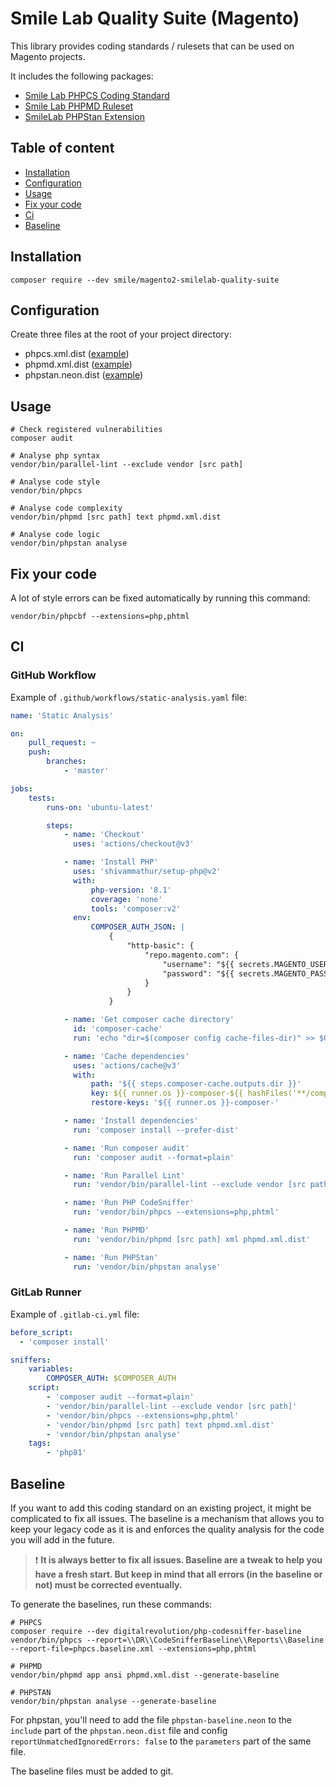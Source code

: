 # Smile Lab Quality Suite (Magento)

This library provides coding standards / rulesets that can be used on Magento projects.

It includes the following packages:

- [Smile Lab PHPCS Coding Standard](https://github.com/Smile-SA/magento2-smilelab-phpcs)
- [Smile Lab PHPMD Ruleset](https://github.com/Smile-SA/magento2-smilelab-phpmd)
- [SmileLab PHPStan Extension](https://github.com/Smile-SA/magento2-smilelab-phpstan)

## Table of content

- [Installation](#installation)
- [Configuration](#configuration)
- [Usage](#usage)
- [Fix your code](#fix-your-code)
- [Ci](#ci)
- [Baseline](#baseline)

## Installation

```shell
composer require --dev smile/magento2-smilelab-quality-suite
```

## Configuration

Create three files at the root of your project directory:

- phpcs.xml.dist ([example](https://github.com/Smile-SA/magento2-module-debug-toolbar/blob/master/phpcs.xml.dist))
- phpmd.xml.dist ([example](https://github.com/Smile-SA/magento2-module-debug-toolbar/blob/master/phpmd.xml.dist))
- phpstan.neon.dist ([example](https://github.com/Smile-SA/magento2-module-debug-toolbar/blob/master/phpstan.neon.dist))

## Usage

```shell
# Check registered vulnerabilities
composer audit

# Analyse php syntax
vendor/bin/parallel-lint --exclude vendor [src path]

# Analyse code style
vendor/bin/phpcs

# Analyse code complexity
vendor/bin/phpmd [src path] text phpmd.xml.dist

# Analyse code logic
vendor/bin/phpstan analyse
```

## Fix your code

A lot of style errors can be fixed automatically by running this command:

```shell
vendor/bin/phpcbf --extensions=php,phtml
```

## CI

### GitHub Workflow

Example of `.github/workflows/static-analysis.yaml` file:

```yaml
name: 'Static Analysis'

on:
    pull_request: ~
    push:
        branches:
            - 'master'

jobs:
    tests:
        runs-on: 'ubuntu-latest'

        steps:
            - name: 'Checkout'
              uses: 'actions/checkout@v3'

            - name: 'Install PHP'
              uses: 'shivammathur/setup-php@v2'
              with:
                  php-version: '8.1'
                  coverage: 'none'
                  tools: 'composer:v2'
              env:
                  COMPOSER_AUTH_JSON: |
                      {
                          "http-basic": {
                              "repo.magento.com": {
                                  "username": "${{ secrets.MAGENTO_USERNAME }}",
                                  "password": "${{ secrets.MAGENTO_PASSWORD }}"
                              }
                          }
                      }

            - name: 'Get composer cache directory'
              id: 'composer-cache'
              run: 'echo "dir=$(composer config cache-files-dir)" >> $GITHUB_OUTPUT'

            - name: 'Cache dependencies'
              uses: 'actions/cache@v3'
              with:
                  path: '${{ steps.composer-cache.outputs.dir }}'
                  key: ${{ runner.os }}-composer-${{ hashFiles('**/composer.lock') }}
                  restore-keys: '${{ runner.os }}-composer-'

            - name: 'Install dependencies'
              run: 'composer install --prefer-dist'

            - name: 'Run composer audit'
              run: 'composer audit --format=plain'

            - name: 'Run Parallel Lint'
              run: 'vendor/bin/parallel-lint --exclude vendor [src path]'

            - name: 'Run PHP CodeSniffer'
              run: 'vendor/bin/phpcs --extensions=php,phtml'

            - name: 'Run PHPMD'
              run: 'vendor/bin/phpmd [src path] xml phpmd.xml.dist'

            - name: 'Run PHPStan'
              run: 'vendor/bin/phpstan analyse' 
```

### GitLab Runner

Example of `.gitlab-ci.yml` file:

```yaml
before_script:
  - 'composer install'

sniffers:
    variables:
        COMPOSER_AUTH: $COMPOSER_AUTH
    script:
        - 'composer audit --format=plain'
        - 'vendor/bin/parallel-lint --exclude vendor [src path]'
        - 'vendor/bin/phpcs --extensions=php,phtml'
        - 'vendor/bin/phpmd [src path] text phpmd.xml.dist'
        - 'vendor/bin/phpstan analyse'
    tags:
        - 'php81'
```

## Baseline

If you want to add this coding standard on an existing project, it might be complicated to fix all issues. The baseline is a mechanism that allows you to keep your legacy code as it is and enforces the quality analysis for the code you will add in the future.  

> :heavy_exclamation_mark: **It is always better to fix all issues. Baseline are a tweak to help you have a fresh start. But keep in mind that all errors (in the baseline or not) must be corrected eventually.**

To generate the baselines, run these commands: 
```shell
# PHPCS
composer require --dev digitalrevolution/php-codesniffer-baseline
vendor/bin/phpcs --report=\\DR\\CodeSnifferBaseline\\Reports\\Baseline --report-file=phpcs.baseline.xml --extensions=php,phtml

# PHPMD
vendor/bin/phpmd app ansi phpmd.xml.dist --generate-baseline

# PHPSTAN
vendor/bin/phpstan analyse --generate-baseline
```

For phpstan, you'll need to add the file `phpstan-baseline.neon` to the `include` part of the `phpstan.neon.dist` file and config `reportUnmatchedIgnoredErrors: false` to the `parameters` part of the same file.

The baseline files must be added to git.
